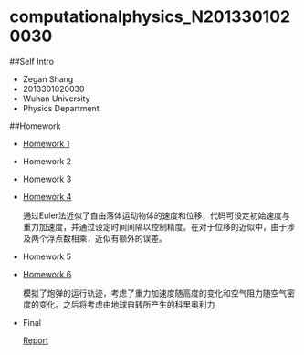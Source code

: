 # computationalphysics_N2013301020030

##Self Intro
- Zegan Shang
- 2013301020030
- Wuhan University
- Physics Department



##Homework
- [Homework 1](https://github.com/ZeganS/computationalphysics_N2013301020030/blob/master/README.md)
- Homework 2
- [Homework 3](https://github.com/ZeganS/computationalphysics_N2013301020030/blob/master/Exercise%203.md)
- [Homework 4](https://www.zybuluo.com/Zegan/note/364501)

  通过Euler法近似了自由落体运动物体的速度和位移，代码可设定初始速度与重力加速度，并通过设定时间间隔以控制精度。在对于位移的近似中，由于涉及两个浮点数相乘，近似有额外的误差。
  
- Homework 5

- [Homework 6](https://www.zybuluo.com/Zegan/note/366541)

  模拟了炮弹的运行轨迹，考虑了重力加速度随高度的变化和空气阻力随空气密度的变化。之后将考虑由地球自转所产生的科里奥利力

- Final

  [Report]( computationalphysics_N2013301020030/Chapter3/从简谐振动到混沌.pdf )
